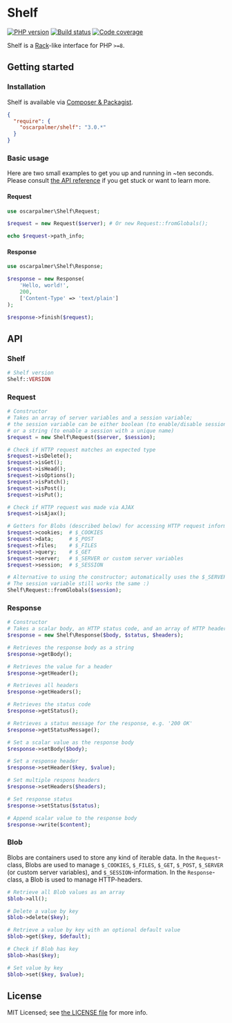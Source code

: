 # Shelf

[![PHP version](https://badge.fury.io/ph/oscarpalmer%2Fshelf.svg)](http://badge.fury.io/ph/oscarpalmer%2Fshelf) [![Build status](https://api.travis-ci.com/oscarpalmer/shelf.svg?branch=main)](https://travis-ci.com/oscarpalmer/shelf) [![Code coverage](https://codecov.io/gh/oscarpalmer/shelf/branch/main/graph/badge.svg?token=HE32BuJEmt)](https://codecov.io/gh/oscarpalmer/shelf)

Shelf is a [Rack](//rack.github.io)-like interface for PHP `>=8`.

## Getting started

### Installation

Shelf is available via [Composer & Packagist](//packagist.org/packages/oscarpalmer/shelf).

```json
{
  "require": {
    "oscarpalmer/shelf": "3.0.*"
  }
}
```

### Basic usage

Here are two small examples to get you up and running in ~ten seconds. Please consult [the API reference](#api) if you get stuck or want to learn more.

#### Request

```php
use oscarpalmer\Shelf\Request;

$request = new Request($server); # Or new Request::fromGlobals();

echo $request->path_info;
```

#### Response

```php
use oscarpalmer\Shelf\Response;

$response = new Response(
    'Hello, world!',
    200,
    ['Content-Type' => 'text/plain']
);

$response->finish($request);
```

## API

### Shelf

```php
# Shelf version
Shelf::VERSION
```

### Request

```php
# Constructor
# Takes an array of server variables and a session variable;
# the session variable can be either boolean (to enable/disable sessions),
# or a string (to enable a session with a unique name)
$request = new Shelf\Request($server, $session);

# Check if HTTP request matches an expected type
$request->isDelete();
$request->isGet();
$request->isHead();
$request->isOptions();
$request->isPatch();
$request->isPost();
$request->isPut();

# Check if HTTP request was made via AJAX
$request->isAjax();

# Getters for Blobs (described below) for accessing HTTP request information
$request->cookies;  # $_COOKIES
$request->data;     # $_POST
$request->files;    # $_FILES
$request->query;    # $_GET
$request->server;   # $_SERVER or custom server variables
$request->session;  # $_SESSION

# Alternative to using the constructor; automatically uses the $_SERVER-variables
# The session variable still works the same :)
Shelf\Request::fromGlobals($session);
```

### Response

```php
# Constructor
# Takes a scalar body, an HTTP status code, and an array of HTTP headers
$response = new Shelf\Response($body, $status, $headers);

# Retrieves the response body as a string
$response->getBody();

# Retrieves the value for a header
$response->getHeader();

# Retrieves all headers
$response->getHeaders();

# Retrieves the status code 
$response->getStatus();

# Retrieves a status message for the response, e.g. '200 OK'
$response->getStatusMessage();

# Set a scalar value as the response body
$response->setBody($body);

# Set a response header
$response->setHeader($key, $value);

# Set multiple respons headers
$response->setHeaders($headers);

# Set response status
$response->setStatus($status);

# Append scalar value to the response body
$response->write($content);
```

### Blob

Blobs are containers used to store any kind of iterable data. In the `Request`-class, Blobs are used to manage `$_COOKIES`, `$_FILES`, `$_GET`, `$_POST`, `$_SERVER` (or custom server variables), and `$_SESSION`-information. In the `Response`-class, a Blob is used to manage HTTP-headers.

```php
# Retrieve all Blob values as an array
$blob->all();

# Delete a value by key
$blob->delete($key);

# Retrieve a value by key with an optional default value
$blob->get($key, $default);

# Check if Blob has key
$blob->has($key);

# Set value by key
$blob->set($key, $value);
```

## License

MIT Licensed; see [the LICENSE file](LICENSE) for more info.
